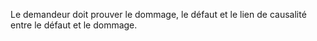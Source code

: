 Le demandeur doit prouver le dommage, le défaut et le lien de causalité entre le défaut et le dommage.

